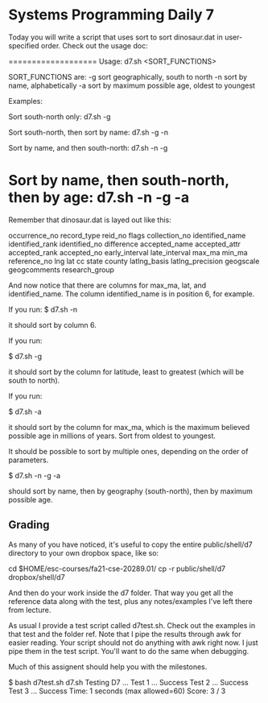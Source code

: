 # Systems Programming Daily 7

Today you will write a script that uses sort to sort dinosaur.dat in user-specified order.  Check out the usage doc:

===================
Usage: d7.sh <SORT_FUNCTIONS>

SORT_FUNCTIONS are:
    -g sort geographically, south to north
    -n sort by name, alphabetically
    -a sort by maximum possible age, oldest to youngest

Examples:

Sort south-north only:
d7.sh -g

Sort south-north, then sort by name:
d7.sh -g -n

Sort by name, and then south-north:
d7.sh -n -g

Sort by name, then south-north, then by age:
d7.sh -n -g -a
===================

Remember that dinosaur.dat is layed out like this:

occurrence_no   record_type     reid_no flags   collection_no   identified_name identified_rank identified_no  difference       accepted_name   accepted_attr   accepted_rank   accepted_no     early_interval  late_interval  max_ma   min_ma  reference_no    lng     lat     cc      state   county  latlng_basis    latlng_precision       geogscale        geogcomments    research_group

And now notice that there are columns for max_ma, lat, and identified_name.  The column identified_name is in position 6, for example.

If you run:
$ d7.sh -n

it should sort by column 6.

If you run:

$ d7.sh -g

it should sort by the column for latitude, least to greatest (which will be south to north).

If you run:

$ d7.sh -a

it should sort by the column for max_ma, which is the maximum believed possible age in millions of years.  Sort from oldest to youngest.

It should be possible to sort by multiple ones, depending on the order of parameters.

$ d7.sh -n -g -a

should sort by name, then by geography (south-north), then by maximum possible age.

## Grading

As many of you have noticed, it's useful to copy the entire public/shell/d7 directory to your own dropbox space, like so:

cd $HOME/esc-courses/fa21-cse-20289.01/
cp -r public/shell/d7 dropbox/shell/d7

And then do your work inside the d7 folder.  That way you get all the reference data along with the test, plus any notes/examples I've left there from lecture.

As usual I provide a test script called d7test.sh.  Check out the examples in that test and the folder ref.  Note that I pipe the results through awk for easier reading.  Your script should not do anything with awk right now.  I just pipe them in the test script.  You'll want to do the same when debugging.

Much of this assignent should help you with the milestones.

$ bash d7test.sh d7.sh 
Testing D7 ...
   Test 1                         ... Success
   Test 2                         ... Success
   Test 3                         ... Success
Time: 1 seconds (max allowed=60)
Score: 3 / 3

